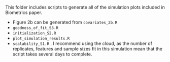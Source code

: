 This folder includes scripts to generate all of the simulation plots included in Biometrics paper.

- Figure 2b can be generated from `covariates_2b.R`
- `goodness_of_fit_S3.R`
- `initialization_S2.R`
- `plot_simulation_results.R`
- `scalability_S1.R` .  I recommend using the cloud, as the number of replicates, features and sample sizes fit in this simulation mean that the script takes several days to complete.
